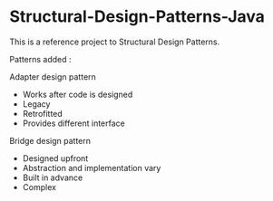 # Structural-Design-Patterns-Java
This is a reference project to Structural Design Patterns.

Patterns added :

Adapter design pattern

- Works after code is designed
- Legacy
- Retrofitted
- Provides different interface

Bridge design pattern

- Designed upfront
- Abstraction and implementation vary
- Built in advance
- Complex

